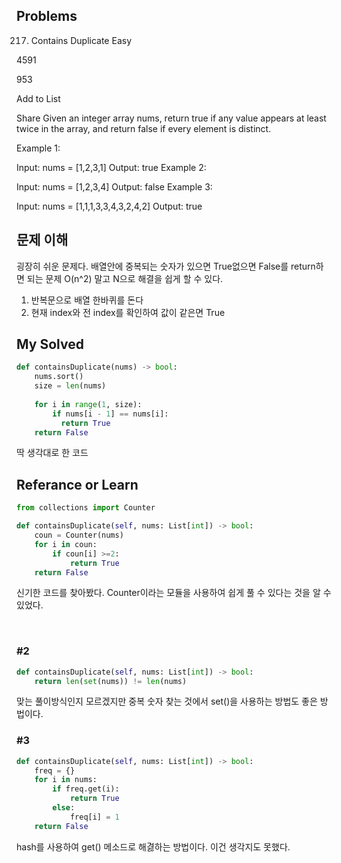 ## Problems

217. Contains Duplicate
Easy

4591

953

Add to List

Share
Given an integer array nums, return true if any value appears at least twice in the array, and return false if every element is distinct.

 

Example 1:

Input: nums = [1,2,3,1]
Output: true
Example 2:

Input: nums = [1,2,3,4]
Output: false
Example 3:

Input: nums = [1,1,1,3,3,4,3,2,4,2]
Output: true


## 문제 이해
굉장히 쉬운 문제다.
배열안에 중복되는 숫자가 있으면 True없으면 False를 return하면 되는 문제
O(n^2) 말고 N으로 해결을 쉽게 할 수 있다.

1. 반복문으로 배열 한바퀴를 돈다
2. 현재 index와 전 index를 확인하여 값이 같은면 True


## My Solved
```py
def containsDuplicate(nums) -> bool:
    nums.sort()
    size = len(nums)
    
    for i in range(1, size):
        if nums[i - 1] == nums[i]:
          return True
    return False
```
딱 생각대로 한 코드

## Referance or Learn

```py
from collections import Counter

def containsDuplicate(self, nums: List[int]) -> bool:
    coun = Counter(nums)
    for i in coun:
        if coun[i] >=2:
            return True 
    return False
```
신기한 코드를 찾아봤다. Counter이라는 모듈을 사용하여 쉽게 풀 수 있다는 것을 알 수 있었다.

&nbsp;

### #2
```py
def containsDuplicate(self, nums: List[int]) -> bool:
    return len(set(nums)) != len(nums)
```

맞는 풀이방식인지 모르겠지만 중복 숫자 찾는 것에서 set()을 사용하는 방법도 좋은 방법이다.


### #3
```py
def containsDuplicate(self, nums: List[int]) -> bool:
    freq = {}
    for i in nums:
        if freq.get(i): 
            return True
        else: 
            freq[i] = 1
    return False
```

hash를 사용하여 get() 메소드로 해겷하는 방법이다. 이건 생각지도 못했다.